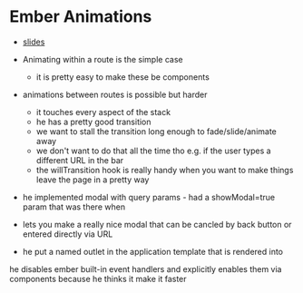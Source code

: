 # Ember Animations

- [slides](http://ef4.github.io/ember-animation-demo/)
- Animating within a route is the simple case
  - it is pretty easy to make these be components

- animations between routes is possible but harder
  - it touches every aspect of the stack
  - he has a pretty good transition
  - we want to stall the transition long enough to fade/slide/animate away
  - we don't want to do that all the time tho e.g. if the user types a different
    URL in the bar
  - the willTransition hook is really handy when you want to make things leave
    the page in a pretty way
- he implemented modal with query params - had a showModal=true param that was
  there when
- lets you make a really nice modal that can be cancled by back button or
  entered directly via URL
- he put a named outlet in the application template that is rendered into

he disables ember built-in event handlers and explicitly enables them via
components because he thinks it make it faster
